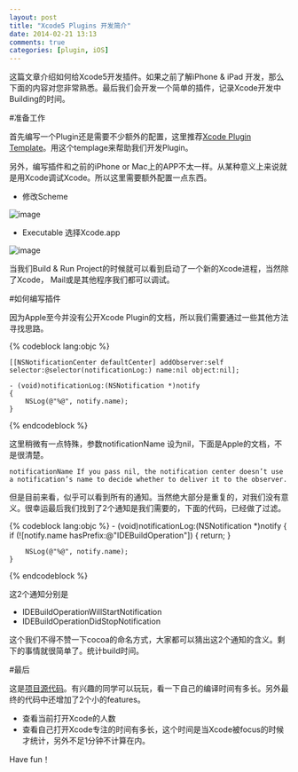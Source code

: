 ```yaml
---
layout: post
title: "Xcode5 Plugins 开发简介"
date: 2014-02-21 13:13
comments: true
categories: [plugin, iOS]
---
```


这篇文章介绍如何给Xcode5开发插件。如果之前了解iPhone & iPad 开发，那么下面的内容对您非常熟悉。最后我们会开发一个简单的插件，记录Xcode开发中Building的时间。

#准备工作

首先编写一个Plugin还是需要不少额外的配置，这里推荐[Xcode Plugin Template](https://github.com/kattrali/Xcode5-Plugin-Template)。用这个templage来帮助我们开发Plugin。

另外，编写插件和之前的iPhone or Mac上的APP不太一样。从某种意义上来说就是用Xcode调试Xcode。所以这里需要额外配置一点东西。

* 修改Scheme

![image](http://studentdeng.github.io/images/xcode_plugin1.png)

* Executable 选择Xcode.app

![image](http://studentdeng.github.io/images/xcode_plugin2.png)

当我们Build & Run Project的时候就可以看到启动了一个新的Xcode进程，当然除了Xcode， Mail或是其他程序我们都可以调试。

#如何编写插件

因为Apple至今并没有公开Xcode Plugin的文档，所以我们需要通过一些其他方法寻找思路。

{% codeblock lang:objc %}

	[[NSNotificationCenter defaultCenter] addObserver:self selector:@selector(notificationLog:) name:nil object:nil];
	
	- (void)notificationLog:(NSNotification *)notify
	{
    	NSLog(@"%@", notify.name);
	}
	
{% endcodeblock %}

这里稍微有一点特殊，参数notificationName 设为nil，下面是Apple的文档，不是很清楚。

	notificationName If you pass nil, the notification center doesn’t use a notification’s name to decide whether to deliver it to the observer.

但是目前来看，似乎可以看到所有的通知。当然绝大部分是重复的，对我们没有意义。很幸运最后我们找到了2个通知是我们需要的，下面的代码，已经做了过滤。

{% codeblock lang:objc %}
	- (void)notificationLog:(NSNotification *)notify
	{
    	if (![notify.name hasPrefix:@"IDEBuildOperation"]) {
        	return;
    	}
    
    	NSLog(@"%@", notify.name);
	}
	
{% endcodeblock %}
	
这2个通知分别是

* IDEBuildOperationWillStartNotification
* IDEBuildOperationDidStopNotification

这个我们不得不赞一下cocoa的命名方式，大家都可以猜出这2个通知的含义。剩下的事情就很简单了。统计build时间。

#最后

这是[项目源代码](https://github.com/studentdeng/Buddy)。有兴趣的同学可以玩玩，看一下自己的编译时间有多长。另外最终的代码中还增加了2个小的features。

* 查看当前打开Xcode的人数
* 查看自己打开Xcode专注的时间有多长，这个时间是当Xcode被focus的时候才统计，另外不足1分钟不计算在内。

Have fun！



